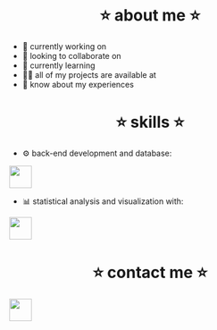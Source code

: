 <!--
**samttsummer/samttsummer** is a ✨ _special_ ✨ repository because its `README.md` (this file) appears on your GitHub profile. -->

<h1 align="center"></h1>
<h3 align="center"></h3>

<h1 align="center">⭐ about me ⭐</h1>

- 🔭 currently working on
- 🤝 looking to collaborate on
- 🌱 currently learning
- 👨‍💻 all of my projects are available at
- 📄 know about my experiences

<h1 align="center"></h1><h1 align="center">⭐ skills ⭐</h1>

- ⚙️ back-end development and database:

<img src="https://cdn.jsdelivr.net/gh/devicons/devicon@latest/icons/python/python-original.svg" width="40" height="40"/>
  
- 📊 statistical analysis and visualization with:
<img src="https://cdn.jsdelivr.net/gh/devicons/devicon@latest/icons/r/r-original.svg" width="40" height="40"/>

<h1 align="center"></h1>
<h1 align="center">⭐ contact me ⭐</h1>
<img src="https://cdn.jsdelivr.net/gh/devicons/devicon@latest/icons/linkedin/linkedin-original.svg" width="40" height="40"/>

